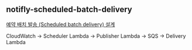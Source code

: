 ## notifly-scheduled-batch-delivery

[예약 배치 발송 (Scheduled batch delivery) 설계](https://docs.google.com/document/d/12ISPybKXoD6J5sp7OREHpTZ4Y-PFzBYIQQp8ELiYqbo/edit#)

CloudWatch -> Scheduler Lambda -> Publisher Lambda -> SQS -> Delivery Lambda
